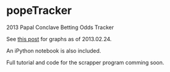 popeTracker
===========

2013 Papal Conclave Betting Odds Tracker

See [this post](http://www.dataparadigms.com/posts/2013/02/pope-tracker/) for graphs as of 2013.02.24. 

An iPython notebook is also included. 

Full tutorial and code for the scrapper program comming soon.